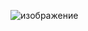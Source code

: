 ![изображение](https://user-images.githubusercontent.com/122612295/219555733-a1ca577b-1390-47d9-9e4e-b27924948e38.png)
